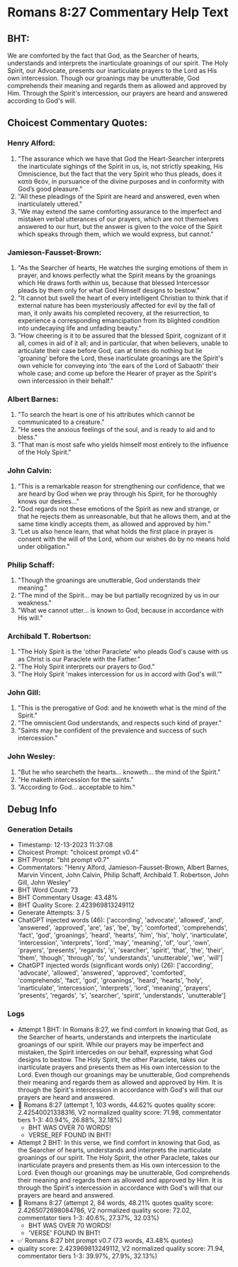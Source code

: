 # Romans 8:27 Commentary Help Text

## BHT:
We are comforted by the fact that God, as the Searcher of hearts, understands and interprets the inarticulate groanings of our spirit. The Holy Spirit, our Advocate, presents our inarticulate prayers to the Lord as His own intercession. Though our groanings may be unutterable, God comprehends their meaning and regards them as allowed and approved by Him. Through the Spirit's intercession, our prayers are heard and answered according to God's will.

## Choicest Commentary Quotes:
### Henry Alford:
1. "The assurance which we have that God the Heart-Searcher interprets the inarticulate sighings of the Spirit in us, is, not strictly speaking, His Omniscience, but the fact that the very Spirit who thus pleads, does it κατὰ θεόν, in pursuance of the divine purposes and in conformity with God’s good pleasure."
2. "All these pleadings of the Spirit are heard and answered, even when inarticulately uttered."
3. "We may extend the same comforting assurance to the imperfect and mistaken verbal utterances of our prayers, which are not themselves answered to our hurt, but the answer is given to the voice of the Spirit which speaks through them, which we would express, but cannot."

### Jamieson-Fausset-Brown:
1. "As the Searcher of hearts, He watches the surging emotions of them in prayer, and knows perfectly what the Spirit means by the groanings which He draws forth within us, because that blessed Intercessor pleads by them only for what God Himself designs to bestow." 
2. "It cannot but swell the heart of every intelligent Christian to think that if external nature has been mysteriously affected for evil by the fall of man, it only awaits his completed recovery, at the resurrection, to experience a corresponding emancipation from its blighted condition into undecaying life and unfading beauty."
3. "How cheering is it to be assured that the blessed Spirit, cognizant of it all, comes in aid of it all; and in particular, that when believers, unable to articulate their case before God, can at times do nothing but lie 'groaning' before the Lord, these inarticulate groanings are the Spirit's own vehicle for conveying into 'the ears of the Lord of Sabaoth' their whole case; and come up before the Hearer of prayer as the Spirit's own intercession in their behalf."

### Albert Barnes:
1. "To search the heart is one of his attributes which cannot be communicated to a creature." 
2. "He sees the anxious feelings of the soul, and is ready to aid and to bless." 
3. "That man is most safe who yields himself most entirely to the influence of the Holy Spirit."

### John Calvin:
1. "This is a remarkable reason for strengthening our confidence, that we are heard by God when we pray through his Spirit, for he thoroughly knows our desires..." 
2. "God regards not these emotions of the Spirit as new and strange, or that he rejects them as unreasonable, but that he allows them, and at the same time kindly accepts them, as allowed and approved by him." 
3. "Let us also hence learn, that what holds the first place in prayer is consent with the will of the Lord, whom our wishes do by no means hold under obligation."

### Philip Schaff:
1. "Though the groanings are unutterable, God understands their meaning."
2. "The mind of the Spirit... may be but partially recognized by us in our weakness."
3. "What we cannot utter... is known to God, because in accordance with His will."

### Archibald T. Robertson:
1. "The Holy Spirit is the 'other Paraclete' who pleads God's cause with us as Christ is our Paraclete with the Father."
2. "The Holy Spirit interprets our prayers to God."
3. "The Holy Spirit 'makes intercession for us in accord with God's will.'"

### John Gill:
1. "This is the prerogative of God: and he knoweth what is the mind of the Spirit." 
2. "The omniscient God understands, and respects such kind of prayer." 
3. "Saints may be confident of the prevalence and success of such intercession."

### John Wesley:
1. "But he who searcheth the hearts... knoweth... the mind of the Spirit." 
2. "He maketh intercession for the saints." 
3. "According to God... acceptable to him."


## Debug Info
### Generation Details
- Timestamp: 12-13-2023 11:37:08
- Choicest Prompt: "choicest prompt v0.4"
- BHT Prompt: "bht prompt v0.7"
- Commentators: "Henry Alford, Jamieson-Fausset-Brown, Albert Barnes, Marvin Vincent, John Calvin, Philip Schaff, Archibald T. Robertson, John Gill, John Wesley"
- BHT Word Count: 73
- BHT Commentary Usage: 43.48%
- BHT Quality Score: 2.423969813249112
- Generate Attempts: 3 / 5
- ChatGPT injected words (46):
	['according', 'advocate', 'allowed', 'and', 'answered', 'approved', 'are', 'as', 'be', 'by', 'comforted', 'comprehends', 'fact', 'god', 'groanings', 'heard', 'hearts', 'him', 'his', 'holy', 'inarticulate', 'intercession', 'interprets', 'lord', 'may', 'meaning', 'of', 'our', 'own', 'prayers', 'presents', 'regards', 's', 'searcher', 'spirit', 'that', 'the', 'their', 'them', 'though', 'through', 'to', 'understands', 'unutterable', 'we', 'will']
- ChatGPT injected words (significant words only) (26):
	['according', 'advocate', 'allowed', 'answered', 'approved', 'comforted', 'comprehends', 'fact', 'god', 'groanings', 'heard', 'hearts', 'holy', 'inarticulate', 'intercession', 'interprets', 'lord', 'meaning', 'prayers', 'presents', 'regards', 's', 'searcher', 'spirit', 'understands', 'unutterable']

### Logs
- Attempt 1 BHT: In Romans 8:27, we find comfort in knowing that God, as the Searcher of hearts, understands and interprets the inarticulate groanings of our spirit. While our prayers may be imperfect and mistaken, the Spirit intercedes on our behalf, expressing what God designs to bestow. The Holy Spirit, the other Paraclete, takes our inarticulate prayers and presents them as His own intercession to the Lord. Even though our groanings may be unutterable, God comprehends their meaning and regards them as allowed and approved by Him. It is through the Spirit's intercession in accordance with God's will that our prayers are heard and answered.
- 🔄 Romans 8:27 (attempt 1, 103 words, 44.62% quotes quality score: 2.42540021338316, V2 normalized quality score: 71.98, commentator tiers 1-3: 40.94%, 26.88%, 32.18%) 
	- BHT WAS OVER 70 WORDS! 
	- VERSE_REF FOUND IN BHT!
- Attempt 2 BHT: In this verse, we find comfort in knowing that God, as the Searcher of hearts, understands and interprets the inarticulate groanings of our spirit. The Holy Spirit, the other Paraclete, takes our inarticulate prayers and presents them as His own intercession to the Lord. Even though our groanings may be unutterable, God comprehends their meaning and regards them as allowed and approved by Him. It is through the Spirit's intercession in accordance with God's will that our prayers are heard and answered.
- 🔄 Romans 8:27 (attempt 2, 84 words, 48.21% quotes quality score: 2.4265072698084786, V2 normalized quality score: 72.02, commentator tiers 1-3: 40.6%, 27.37%, 32.03%) 
	- BHT WAS OVER 70 WORDS! 
	- 'VERSE' FOUND IN BHT!
- ✅ Romans 8:27 bht prompt v0.7 (73 words, 43.48% quotes)
- quality score: 2.423969813249112, V2 normalized quality score: 71.94, commentator tiers 1-3: 39.97%, 27.9%, 32.13%)
